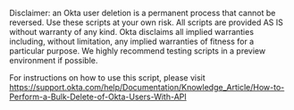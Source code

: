 Disclaimer: an Okta user deletion is a permanent process that cannot be reversed. Use these scripts at your own risk. All scripts are provided AS IS without warranty of any kind. Okta disclaims all implied warranties including, without limitation, any implied warranties of fitness for a particular purpose. We highly recommend testing scripts in a preview environment if possible.

For instructions on how to use this script, please visit https://support.okta.com/help/Documentation/Knowledge_Article/How-to-Perform-a-Bulk-Delete-of-Okta-Users-With-API
